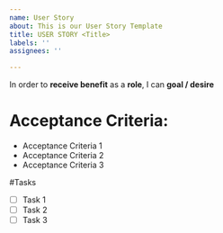 ```yaml
---
name: User Story
about: This is our User Story Template
title: USER STORY <Title>
labels: ''
assignees: ''

---
```


In order to **receive benefit** as a **role**, I can **goal / desire**

# Acceptance Criteria:
* Acceptance Criteria 1
* Acceptance Criteria 2
* Acceptance Criteria 3

#Tasks
- [ ] Task 1
- [ ] Task 2
- [ ] Task 3
